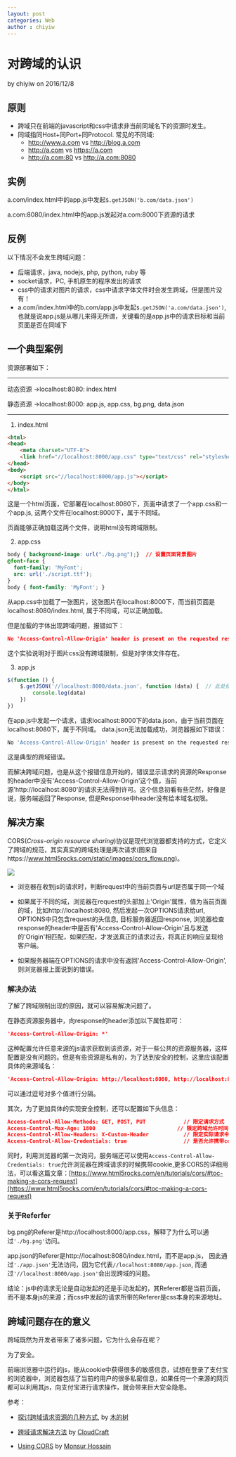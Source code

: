 ```yaml
---
layout: post
categories: Web
author : chiyiw
---
```


# 对跨域的认识

by chiyiw on 2016/12/8

## 原则

* 跨域只在前端的javascript和css中请求非当前同域名下的资源时发生。
* 同域指同Host+同Port+同Protocol. 常见的不同域:
  - http://www.a.com vs http://blog.a.com
  - http://a.com vs https://a.com
  - http://a.com:80 vs http://a.com:8080

## 实例

a.com/index.html中的app.js中发起`$.getJSON('b.com/data.json')`

a.com:8080/index.html中的app.js发起对a.com:8000下资源的请求

## 反例

以下情况不会发生跨域问题：

* 后端请求，java, nodejs, php, python, ruby 等
* socket请求，PC, 手机原生的程序发出的请求
* css中的请求对图片的请求，css中请求字体文件时会发生跨域，但是图片没有！
* a.com/index.html中的b.com/app.js中发起`$.getJSON('a.com/data.json')`,也就是说app.js是从哪儿来得无所谓，关键看的是app.js中的请求目标和当前页面是否在同域下

## 一个典型案例

资源部署如下：

---

动态资源 ->localhost:8080:    index.html    

静态资源 ->localhost:8000:    app.js, app.css, bg.png, data.json 

---

1. index.html

```html
<html>
<head>
    <meta charset="UTF-8">
    <link href="//localhost:8000/app.css" type="text/css" rel="stylesheet">
</head>
<body>
    <script src="//localhost:8000/app.js"></script>
</body>
</html>
```

这是一个html页面，它部署在localhost:8080下，页面中请求了一个app.css和一个app.js, 这两个文件在localhost:8000下，属于不同域。

页面能够正确加载这两个文件，说明html没有跨域限制。

2. app.css

```css
body { background-image: url("./bg.png");}  // 设置页面背景图片
@font-face {     
  font-family: 'MyFont';
  src: url('./script.ttf');
}
body { font-family: 'MyFont'; }
```

从app.css中加载了一张图片，这张图片在localhost:8000下，而当前页面是localhost:8080/index.html, 属于不同域，可以正确加载。

但是加载的字体出现跨域问题，报错如下：

```json
No 'Access-Control-Allow-Origin' header is present on the requested resource. Origin 'http://localhost:8080' is therefore not allowed access.
```

这个实验说明对于图片css没有跨域限制，但是对字体文件存在。

3. app.js

```javascript
$(function () {
    $.getJSON('//localhost:8000/data.json', function (data) {  // 此处使用'./data.json'无法访问
        console.log(data)
    })
})
```

在app.js中发起一个请求，请求localhost:8000下的data.json，由于当前页面在localhost:8080下，属于不同域。 data.json无法加载成功，浏览器报如下错误：

```js
No 'Access-Control-Allow-Origin' header is present on the requested resource. Origin 'http://localhost:8080' is therefore not allowed access.
```

这是典型的跨域错误。

而解决跨域问题，也是从这个报错信息开始的，错误显示请求的资源的Response的header中没有'Access-Control-Allow-Origin'这个值，当前源'http://localhost:8080'的请求无法得到许可。这个信息初看有些茫然，好像是说，服务端返回了Response, 但是Response中header没有给本域名权限。

## 解决方案

CORS(*Cross-origin resource sharing*)协议是现代浏览器都支持的方式，它定义了跨域的规范，其实真实的跨域处理是两次请求(图来自https://www.html5rocks.com/static/images/cors_flow.png)。

![](https://www.html5rocks.com/static/images/cors_flow.png)

* 浏览器在收到js的请求时，判断request中的当前页面与url是否属于同一个域

* 如果属于不同的域，浏览器在request的头部加上'Origin'属性，值为当前页面的域，比如http://localhost:8080, 然后发起一次OPTIONS请求给url, OPTIONS中只包含request的头信息, 目标服务器返回response, 浏览器检查response的header中是否有'Access-Control-Allow-Origin'且与发送的'Origin'相匹配，如果匹配，才发送真正的请求过去，将真正的响应呈现给客户端。

* 如果服务器端在OPTIONS的请求中没有返回'Access-Control-Allow-Origin', 则浏览器报上面说到的错误。

### 解决办法

了解了跨域限制出现的原因，就可以容易解决问题了。

在静态资源服务器中，向response的header添加以下属性即可：

```json
'Access-Control-Allow-Origin: *'
```

这种配置允许任意来源的js请求获取到该资源，对于一些公共的资源服务器，这样配置是没有问题的。但是有些资源是私有的，为了达到安全的控制，这里应该配置具体的来源域名：

```json
'Access-Control-Allow-Origin: http://localhost:8080, http://localhost:8088' 
```

可以通过逗号对多个值进行分隔。

其次，为了更加具体的实现安全控制，还可以配置如下头信息：

```json
Access-Control-Allow-Methods: GET, POST, PUT			// 限定请求方式
Access-Control-Max-Age: 1800						  // 限定跨域允许时间（1800s=3min）
Access-Control-Allow-Headers: X-Custom-Header			// 限定实际请求中可以包含的头信息
Access-Control-Allow-Credentials: true				    // 是否允许携带cookie, 默认为false
```

同时，利用浏览器的第一次询问，服务端还可以使用`Access-Control-Allow-Credentials: true`允许浏览器在跨域请求的时候携带cookie,更多CORS的详细用法，可以看这篇文章：[https://www.html5rocks.com/en/tutorials/cors/#toc-making-a-cors-request](https://www.html5rocks.com/en/tutorials/cors/#toc-making-a-cors-request)

### 关于Referfer

bg.png的Referer是http://localhost:8000/app.css，解释了为什么可以通过`'./bg.png'`访问。

app.json的Referer是http://localhost:8080/index.html，而不是app.js， 因此通过`'./app.json'`无法访问，因为它代表`//localhost:8080/app.json`, 而通过`'//localhost:8000/app.json'`会出现跨域的问题。

结论：js中的请求无论是自动发起的还是手动发起的，其Referer都是当前页面，而不是本身js的来源；而css中发起的请求所带的Referer是css本身的来源地址。

## 跨域问题存在的意义

跨域既然为开发者带来了诸多问题，它为什么会存在呢？

为了安全。

前端浏览器中运行的js，能从cookie中获得很多的敏感信息，试想在登录了支付宝的浏览器中，浏览器包括了当前的用户的很多私密信息，如果任何一个来源的网页都可以利用其js，向支付宝进行请求操作，就会带来巨大安全隐患。

参考：

* [探讨跨域请求资源的几种方式](http://www.cnblogs.com/dojo-lzz/p/4265637.html), by [木的树](http://home.cnblogs.com/u/dojo-lzz/)

* [跨域请求解决方法](http://blog.csdn.net/cloudcraft/article/details/8986798) by [CloudCraft](http://my.csdn.net/CloudCraft)

* [Using CORS](https://www.html5rocks.com/en/tutorials/cors/#toc-making-a-cors-request) by [Monsur Hossain](https://www.html5rocks.com/profiles/#monsurhossain)

  ​